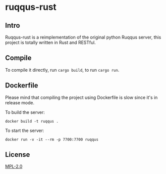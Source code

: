 # ruqqus-rust

## Intro

Ruqqus-rust is a reimplementation of the original python Ruqqus server, this project is totally written in Rust and RESTful.

## Compile

To compile it directly, run `cargo build`, to run `cargo run`.

## Dockerfile

Please mind that compiling the project using Dockerfile is slow since it's in release mode.

To build the server:

```
docker build -t ruqqus .
``` 

To start the server: 

```
docker run -v -it --rm -p 7700:7700 ruqqus
```

## License
[MPL-2.0](https://github.com/ruqqus/ruqqus/blob/master/LICENSE)
